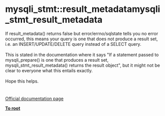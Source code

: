 # mysqli_stmt::result_metadatamysqli_stmt_result_metadata




<div class="phpcode"><span class="html">
If result_metadata() returns false but error/errno/sqlstate tells you no error occurred, this means your query is one that does not produce a result set, i.e. an INSERT/UPDATE/DELETE query instead of a SELECT query.<br><br>This is stated in the documentation where it says &quot;If a statement passed to mysqli_prepare() is one that produces a result set, mysqli_stmt_result_metadata() returns the result object&quot;, but it might not be clear to everyone what this entails exactly. <br><br>Hope this helps.</span>
</div>
  

#

[Official documentation page](https://www.php.net/manual/en/mysqli-stmt.result-metadata.php)

**[To root](/README.md)**